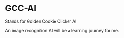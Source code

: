 # GCC-AI
Stands for Golden Cookie Clicker AI


An image recognition AI will be a learning journey for me.
